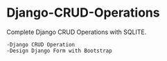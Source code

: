# Django-CRUD-Operations
 Complete Django CRUD Operations with SQLITE.


    -Django CRUD Operation
    -Design Django Form with Bootstrap
 


